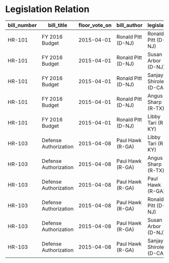 # Legislation Relation

bill_number | bill_title | floor_vote_on | bill_author | legislator | vote
--- | --- | --- | --- | --- | ---
HR-101 | FY 2016 Budget | 2015-04-01 | Ronald Pitt (D-NJ) | Ronald Pitt (D-NJ) | Yea
HR-101 | FY 2016 Budget | 2015-04-01 | Ronald Pitt (D-NJ) | Susan Arbor (D-NJ) | Yea
HR-101 | FY 2016 Budget | 2015-04-01 | Ronald Pitt (D-NJ) | Sanjay Shirole (D-CA) | Yea
HR-101 | FY 2016 Budget | 2015-04-01 | Ronald Pitt (D-NJ) | Angus Sharp (R-TX) | Nay
HR-101 | FY 2016 Budget | 2015-04-01 | Ronald Pitt (D-NJ) | Libby Tari (R-KY) | Nay
HR-103 | Defense Authorization | 2015-04-08 | Paul Hawk (R-GA) | Libby Tari (R-KY) | Yea
HR-103 | Defense Authorization | 2015-04-08 | Paul Hawk (R-GA) | Angus Sharp (R-TX) | Yea
HR-103 | Defense Authorization | 2015-04-08 | Paul Hawk (R-GA) | Paul Hawk (R-GA) | Yea
HR-103 | Defense Authorization | 2015-04-08 | Paul Hawk (R-GA) | Ronald Pitt (D-NJ) | Nay
HR-103 | Defense Authorization | 2015-04-08 | Paul Hawk (R-GA) | Susan Arbor (D-NJ) | Nay
HR-103 | Defense Authorization | 2015-04-08 | Paul Hawk (R-GA) | Sanjay Shirole (D-CA) | Nay
